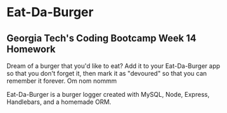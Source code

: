 # Eat-Da-Burger
## Georgia Tech's Coding Bootcamp Week 14 Homework

Dream of a burger that you'd like to eat?  Add it to your Eat-Da-Burger app so that you don't forget it, then mark it as "devoured" so that you can remember it forever. Om nom nommm

Eat-Da-Burger is a burger logger created with MySQL, Node, Express, Handlebars, and a homemade ORM.
